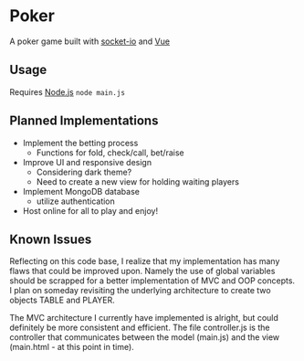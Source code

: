 # Poker
A poker game built with [socket-io](https://socket.io) and [Vue](https://vuejs.org)
## Usage
Requires [Node.js](https://nodejs.org/)
`node main.js`
## Planned Implementations
* Implement the betting process
  * Functions for fold, check/call, bet/raise
* Improve UI and responsive design
  * Considering dark theme?
  * Need to create a new view for holding waiting players
* Implement MongoDB database
  * utilize authentication
* Host online for all to play and enjoy!
## Known Issues
Reflecting on this code base, I realize that my implementation has many flaws that could be improved upon. Namely the use of global variables should be scrapped for a better implementation of MVC and OOP concepts. I plan on someday revisiting the underlying architecture to create two objects TABLE and PLAYER.

The MVC architecture I currently have implemented is alright, but could definitely be more consistent and efficient. The file controller.js is the controller that communicates between the model (main.js) and the view (main.html - at this point in time).
